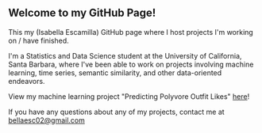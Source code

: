 ## Welcome to my GitHub Page!
This my (Isabella Escamilla) GitHub page where I host projects I'm working on / have finished.

I'm a Statistics and Data Science student at the University of California, Santa Barbara, where I've been able to work on projects involving machine learning, time series, semantic similarity, and other data-oriented endeavors. 

View my machine learning project "Predicting Polyvore Outfit Likes" [here](https://bellaesc.github.io/)!

If you have any questions about any of my projects, contact me at bellaesc02@gmail.com
